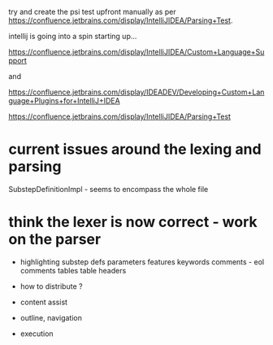 
try and create the psi test upfront manually
as per https://confluence.jetbrains.com/display/IntelliJIDEA/Parsing+Test.

intellij is going into a spin starting up...

https://confluence.jetbrains.com/display/IntelliJIDEA/Custom+Language+Support

and 

https://confluence.jetbrains.com/display/IDEADEV/Developing+Custom+Language+Plugins+for+IntelliJ+IDEA


https://confluence.jetbrains.com/display/IntelliJIDEA/Parsing+Test

# current issues around the lexing and parsing
SubstepDefinitionImpl - seems to encompass the whole file

# think the lexer is now correct - work on the parser


* highlighting
    substep defs
    parameters
    features
    keywords
    comments - eol comments
    tables
    table headers

* how to distribute ?
    
* content assist

* outline, navigation

* execution